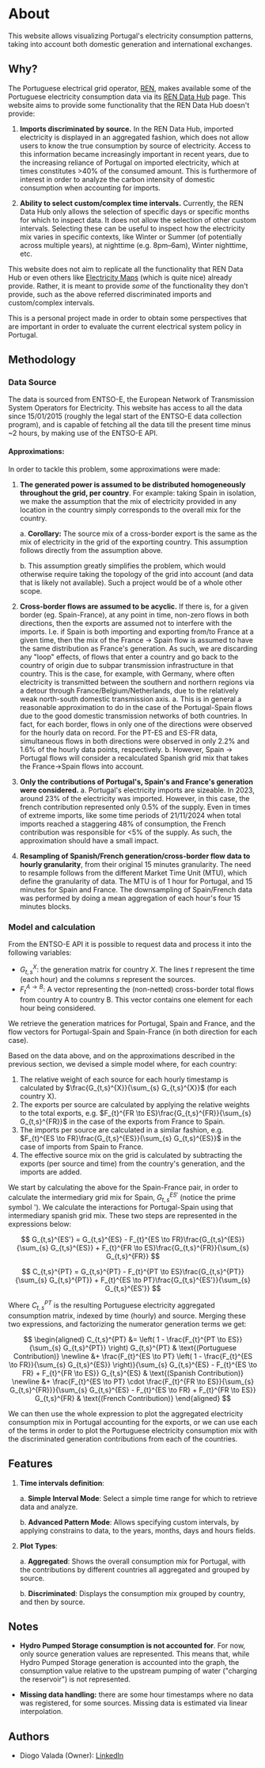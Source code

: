 # About

This website allows visualizing Portugal's electricity consumption patterns, taking into account both domestic generation and international exchanges.

## Why?
The Portuguese electrical grid operator, [REN](https://ren.pt/), makes available some of the Portuguese electricity consumption data via its [REN Data Hub](https://datahub.ren.pt/) page. This website aims to provide some functionality that the REN Data Hub doesn't provide:

1. **Imports discriminated by source.** In the REN Data Hub, imported electricity is displayed in an aggregated fashion, which does not allow users to know the true consumption by source of electricity. Access to this information became increasingly important in recent years, due to the increasing reliance of Portugal on imported electricity, which at times constitutes >40% of the consumed amount. This is furthermore of interest in order to analyze the carbon intensity of domestic consumption when accounting for imports.

2. **Ability to select custom/complex time intervals.** Currently, the REN Data Hub only allows the selection of specific days or specific months for which to inspect data. It does not allow the selection of other custom intervals. Selecting these can be useful to inspect how the electricity mix varies in specific contexts, like Winter or Summer (of potentially across multiple years), at nighttime (e.g. 8pm–6am), Winter nighttime, etc.

This website does not aim to replicate all the functionality that REN Data Hub or even others like [Electricity Maps](https://app.electricitymaps.com/) (which is quite nice) already provide. Rather, it is meant to provide *some* of the functionality they don't provide, such as the above referred discriminated imports and custom/complex intervals.

This is a personal project made in order to obtain some perspectives that are important in order to evaluate the current electrical system policy in Portugal. 

## Methodology

### Data Source
The data is sourced from ENTSO-E, the European Network of Transmission System Operators for Electricity. This website has access to all the data since 15/01/2015 (roughly the legal start of the ENTSO-E data collection program), and is capable of fetching all the data till the present time minus ~2 hours, by making use of the ENTSO-E API.


#### Approximations:

In order to tackle this problem, some approximations were made:

1. **The generated power is assumed to be distributed homogeneously throughout the grid, per country**. For example: taking Spain in isolation, we make the assumption that the mix of electricity provided in any location in the country simply corresponds to the overall mix for the country.

   a. **Corollary:** The source mix of a cross-border export is the same as the mix of electricity in the grid of the exporting country. This assumption follows directly from the assumption above.
   
   b. This assumption greatly simplifies the problem, which would otherwise require taking the topology of the grid into account (and data that is likely not available). Such a project would be of a whole other scope. 


2. **Cross-border flows are assumed to be acyclic.** If there is, for a given border (eg. Spain-France), at any point in time, non-zero flows in both directions, then the exports are assumed not to interfere with the imports. I.e. if Spain is both importing and exporting from/to France at a given time, then the mix of the France $\to$ Spain flow is assumed to have the same distribution as France's generation. As such, we are discarding any "loop" effects, of flows that enter a country and go back to the country of origin due to subpar transmission infrastructure in that country. This is the case, for example, with Germany, where often electricity is transmitted between the southern and northern regions via a detour through France/Belgium/Netherlands, due to the relatively weak north-south domestic transmission axis.
   a. This is in general a reasonable approximation to do in the case of the Portugal-Spain flows due to the good domestic transmission networks of both countries. In fact, for each border, flows in only one of the directions were observed for the hourly data on record. For the PT-ES and ES-FR data, simultaneous flows in both directions were observed in only 2.2% and 1.6% of the hourly data points, respectively.
   b.  However, Spain $\to$ Portugal flows will consider a recalculated Spanish grid mix that takes the France$\to$Spain flows into account.

3. **Only the contributions of Portugal's, Spain's and France's generation were considered.**
   a. Portugal's electricity imports are sizeable. In 2023, around 23% of the electricity was imported. However, in this case, the french contribution represented only 0.5% of the supply. Even in times of extreme imports, like some time periods of 21/11/2024 when total imports reached a staggering 48% of consumption, the French contribution was responsible for &lt;5% of the supply. As such, the approximation should have a small impact.  

4. **Resampling of Spanish/French generation/cross-border flow data to hourly granularity**, from their original 15 minutes granularity. The need to resample follows from the different Market Time Unit (MTU), which define the granularity of data. The MTU is of 1 hour for Portugal, and 15 minutes for Spain and France. The downsampling of Spain/French data was performed by doing a mean aggregation of each hour's four 15 minutes blocks.

### Model and calculation

From the ENTSO-E API it is possible to request data and process it into the following variables:

- $G_{t,s}^{X}$: the generation matrix for country $X$. The lines $t$ represent the time (each hour) and the columns $s$ represent the sources. 
- $F_t^{A \to B}$: A vector representing the (non-netted) cross-border total flows from country A to country B. This vector contains one element for each hour being considered.

We retrieve the generation matrices for Portugal, Spain and France, and the flow vectors for Portugal-Spain and Spain-France (in both direction for each case).

Based on the data above, and on the approximations described in the previous section, we devised a simple model where, for each country:

1. The relative weight of each source for each hourly timestamp is calculated by $\frac{G_{t,s}^{X}}{\sum_{s} G_{t,s}^{X}}$ (for each country X). 
2. The exports per source are calculated by applying the relative weights to the total exports, e.g. $F_{t}^{FR \to ES}\frac{G_{t,s}^{FR}}{\sum_{s} G_{t,s}^{FR}}$ in the case of the exports from France to Spain.
3. The imports per source are calculated in a similar fashion, e.g. $F_{t}^{ES \to FR}\frac{G_{t,s}^{ES}}{\sum_{s} G_{t,s}^{ES}}$ in the case of imports from Spain to France.
3. The effective source mix on the grid is calculated by subtracting the exports (per source and time) from the country's generation, and the imports are added.

We start by calculating the above for the Spain-France pair, in order to calculate the intermediary grid mix for Spain, $G_{t,s}^{ES'}$ (notice the prime symbol '). We calculate the interactions for Portugal-Spain using that intermediary spanish grid mix. These two steps are represented in the expressions below:

$$
G_{t,s}^{ES'} = G_{t,s}^{ES} - F_{t}^{ES \to FR}\frac{G_{t,s}^{ES}}{\sum_{s} G_{t,s}^{ES}} + F_{t}^{FR \to ES}\frac{G_{t,s}^{FR}}{\sum_{s} G_{t,s}^{FR}}
$$

$$
C_{t,s}^{PT} = G_{t,s}^{PT} - F_{t}^{PT \to ES}\frac{G_{t,s}^{PT}}{\sum_{s} G_{t,s}^{PT}} + F_{t}^{ES \to PT}\frac{G_{t,s}^{ES'}}{\sum_{s} G_{t,s}^{ES'}}
$$

Where $C_{t,s}^{PT}$ is the resulting Portuguese electricity aggregated consumption matrix, indexed by time (hourly) and source. Merging these two expressions, and factorizing the numerator generation terms we get:

$$
\begin{aligned}
C_{t,s}^{PT} &= \left( 1 - \frac{F_{t}^{PT \to ES}}{\sum_{s} G_{t,s}^{PT}} \right) G_{t,s}^{PT} & \text{(Portuguese Contribution)} \newline
   &+ \frac{F_{t}^{ES \to PT} \left( 1 - \frac{F_{t}^{ES \to FR}}{\sum_{s} G_{t,s}^{ES}} \right)}{\sum_{s} G_{t,s}^{ES} - F_{t}^{ES \to FR} + F_{t}^{FR \to ES}} G_{t,s}^{ES} & \text{(Spanish Contribution)} \newline
   &+ \frac{F_{t}^{ES \to PT} \cdot \frac{F_{t}^{FR \to ES}}{\sum_{s} G_{t,s}^{FR}}}{\sum_{s} G_{t,s}^{ES} - F_{t}^{ES \to FR} + F_{t}^{FR \to ES}} G_{t,s}^{FR} & \text{(French Contribution)}
\end{aligned}
$$

We can then use the whole expression to plot the aggregated electricity consumption mix in Portugal accounting for the exports, or we can use each of the terms in order to plot the Portuguese electricity consumption mix with the discriminated generation contributions from each of the countries. 


## Features

1. **Time intervals definition**:

   a. **Simple Interval Mode**: Select a simple time range for which to retrieve data and analyze.
   
   b. **Advanced Pattern Mode**: Allows specifying custom intervals, by applying constrains to data, to the years, months, days and hours fields.

2. **Plot Types**:

   a. **Aggregated**: Shows the overall consumption mix for Portugal, with the contributions by different countries all aggregated and grouped by source.
   
   b. **Discriminated**: Displays the consumption mix grouped by country, and then by source. 


## Notes

- **Hydro Pumped Storage consumption is not accounted for**. For now, only source generation values are represented. This means that, while Hydro Pumped Storage generation is accounted into the graph, the consumption value relative to the upstream pumping of water ("charging the reservoir") is not represented.

- **Missing data handling:** there are some hour timestamps where no data was registered, for some 
sources. Missing data is estimated via linear interpolation.


## Authors

- Diogo Valada (Owner): [LinkedIn](https://www.linkedin.com/in/diogovalada/)